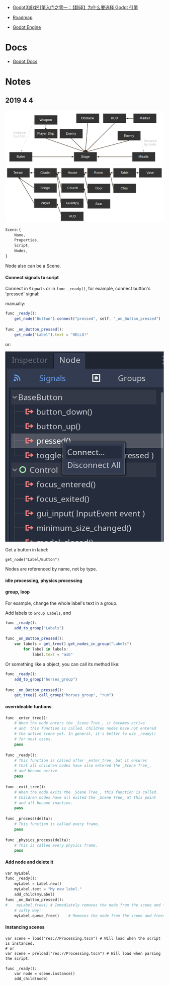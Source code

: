 
- [Godot3游戏引擎入门之零一：【翻译】为什么要选择 Godot 引擎](https://blog.csdn.net/SpkingR/article/details/82020539)

- [Roadmap](https://github.com/godotengine/godot-roadmap/blob/master/ROADMAP.md)

- [Godot Engine](https://github.com/godotengine)



# Docs

- [Godot Docs](http://docs.godotengine.org/en/stable/)

# Notes

## 2019 4 4

![](./shooter_instancing.png)
![](./openworld_instancing.png)

```js
Scene:{
    Name,
    Properties,
    Script,
    Nodes,
}
```

Node also can be a Scene.

#### Connect signals to script

Connect in `Signals` or in `func _ready()`, for example, connect button's 'pressed' signal:

manually:

```js
func _ready():
	get_node("Button").connect("pressed", self, "_on_Button_pressed")

func _on_Button_pressed():
	get_node("Label").text = "HELLO!"
```

or:

![](./connect-signal.png)


Get a button in label:

```
get_node("Label/Button")
```

Nodes are referenced by name, not by type.

#### idle processing, physics processing

#### group, loop

For example, change the whole label's text in a group.

Add labels to `Group Labels`, and

```js
func _ready():
    add_to_group("Labels")
    
func _on_Button_pressed():
    var labels = get_tree().get_nodes_in_group("Labels")
        for label in labels:
            label.text = "asb"
```

Or something like a object, you can call its method like:
```js
func _ready():
    add_to_group("horses_group")

func _on_Button_pressed():
    get_tree().call_group("horses_group", "run")
```

#### overrideable funtions

```python
func _enter_tree():
    # When the node enters the _Scene Tree_, it becomes active
    # and  this function is called. Children nodes have not entered
    # the active scene yet. In general, it's better to use _ready()
    # for most cases.
    pass

func _ready():
    # This function is called after _enter_tree, but it ensures
    # that all children nodes have also entered the _Scene Tree_,
    # and became active.
    pass

func _exit_tree():
    # When the node exits the _Scene Tree_, this function is called.
    # Children nodes have all exited the _Scene Tree_ at this point
    # and all became inactive.
    pass

func _process(delta):
    # This function is called every frame.
    pass

func _physics_process(delta):
    # This is called every physics frame.
    pass
```

#### Add node and delete it

```python
var myLabel
func _ready():
	myLabel = Label.new()
	myLabel.text = "My new label."
    add_child(myLabel)
func _on_Button_pressed():
#    myLabel.free() # Immediately removes the node from the scene and frees it.
    # safty way:
    myLabel.queue_free()    # Removes the node from the scene and frees it when it becomes safe to do so.
```

#### Instancing scenes

```
var scene = load("res://Processing.tscn") # Will load when the script is instanced.
# or
var scene = preload("res://Processing.tscn") # Will load when parsing the script.

func _ready():
    var node = scene.instance()
    add_child(node)
```